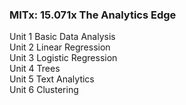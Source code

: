 ### MITx: 15.071x The Analytics Edge

Unit 1 Basic Data Analysis	
Unit 2 Linear Regression	
Unit 3 Logistic Regression		
Unit 4 Trees	
Unit 5 Text Analytics		
Unit 6 Clustering 
